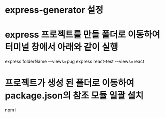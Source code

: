 # express-generator 설정

# express  프로젝트를 만들 폴더로 이동하여 터미널 창에서 아래와 같이 실행
express folderName --views=pug
express react-test --views=react

# 프로젝트가 생성 된 폴더로 이동하여 package.json의 참조 모듈 일괄 설치
npm i

